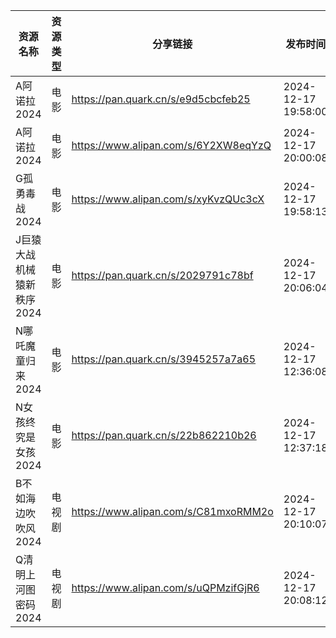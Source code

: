 | 资源名称            | 资源类型 | 分享链接                                 | 发布时间                |
| --------------- | ---- | ------------------------------------ | ------------------- |
| A阿诺拉2024        | 电影   | https://pan.quark.cn/s/e9d5cbcfeb25  | 2024-12-17 19:58:00 |
| A阿诺拉2024        | 电影   | https://www.alipan.com/s/6Y2XW8eqYzQ | 2024-12-17 20:00:08 |
| G孤勇毒战2024       | 电影   | https://www.alipan.com/s/xyKvzQUc3cX | 2024-12-17 19:58:13 |
| J巨猿大战机械猿新秩序2024 | 电影   | https://pan.quark.cn/s/2029791c78bf  | 2024-12-17 20:06:04 |
| N哪吒魔童归来2024     | 电影   | https://pan.quark.cn/s/3945257a7a65  | 2024-12-17 12:36:08 |
| N女孩终究是女孩2024    | 电影   | https://pan.quark.cn/s/22b862210b26  | 2024-12-17 12:37:18 |
| B不如海边吹吹风2024    | 电视剧  | https://www.alipan.com/s/C81mxoRMM2o | 2024-12-17 20:10:07 |
| Q清明上河图密码2024    | 电视剧  | https://www.alipan.com/s/uQPMzifGjR6 | 2024-12-17 20:08:12 |
